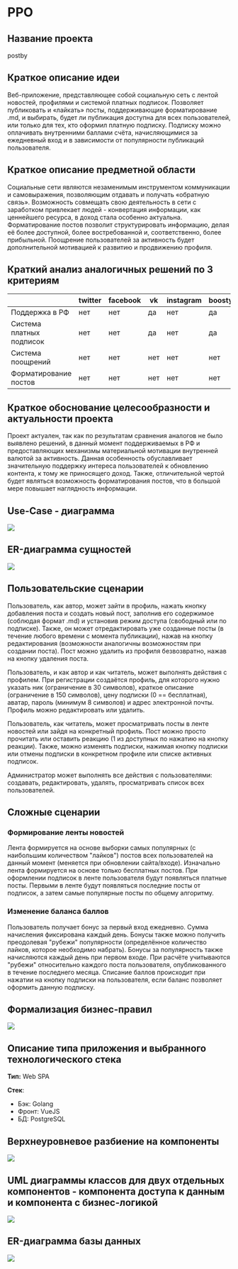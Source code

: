 # PPO

## Название проекта
postby

## Краткое описание идеи
Веб-приложение, представляющее собой социальную сеть с лентой новостей, 
профилями и системой платных подписок. Позволяет публиковать и «лайкать»
посты, поддерживающие форматирование .md, и выбирать, будет ли публикация доступна для всех 
пользователей, или только для тех, кто оформил платную подписку. Подписку
можно оплачивать внутренними баллами счёта, 
начисляющимися за ежедневный вход и в зависимости от популярности
публикаций пользователя.

## Краткое описание предметной области
Социальные сети являются незаменимым инструментом коммуникации и 
самовыражения, позволяющим отдавать и получать «обратную связь».
Возможность совмещать свою деятельность в сети с заработком привлекает 
людей - конвертация информации, как ценнейшего ресурса, в доход стала 
особенно актуальна. Форматирование постов позволит структурировать
информацию, делая её более доступной, более востребованной и, 
соответственно, более прибыльной. Поощрение пользователей за
активность будет дополнительной мотивацией к развитию и продвижению 
профиля.

## Краткий анализ аналогичных решений по 3 критериям

|                          | twitter | facebook | vk  | instagram | boosty | postby |
|--------------------------|---------|----------|-----|-----------|--------|--------|
| Поддержка в РФ           | нет     | нет      | да  | нет       | да     | да     |
| Система платных подписок | нет     | нет      | да  | нет       | да     | да     |
| Система поощрений        | нет     | нет      | нет | нет       | нет    | да     |
| Форматирование постов    | нет     | нет      | нет | нет       | нет    | да     |

## Краткое обоснование целесообразности и актуальности проекта
Проект актуален, так как по результатам сравнения аналогов не было выявлено
решений, в данный момент поддерживаемых в РФ и предоставляющих механизмы
материальной мотивации внутренней валютой за активность. Данная
особенность обуславливает значительную поддержку интереса пользователей
к обновлению контента, к тому же приносящего доход. Также, отличительной
чертой будет являться возможность форматирования постов, что в большой
мере повышает наглядность информации.

## Use-Case - диаграмма
![](resources/use-cases2.png)

## ER-диаграмма сущностей
![](resources/er.png)

## Пользовательские сценарии
Пользователь, как автор, может зайти в профиль, нажать кнопку добавления поста
и создать новый пост, заполнив его содержимое (соблюдая формат .md) и установив
режим доступа (свободный или по подписке). Также, он может отредактировать уже
созданные посты (в течение любого времени с момента публикации), нажав на кнопку
редактирования (возможности аналогичны возможностям при создании поста). Пост 
можно удалить из профиля безвозвратно, нажав на кнопку удаления поста. 

Пользователь, и как автор и как читатель, может выполнять действия с профилем.
При регистрации создаётся профиль, для которого нужно указать ник (ограничение в 30 символов), краткое 
описание (ограничение в 150 символов), цену подписки (0 == бесплатная), аватар,
пароль (минимум 8 символов) и адрес электронной почты. Профиль можно редактировать или удалить.

Пользователь, как читатель, может просматривать посты в ленте новостей или
зайдя на конкретный профиль. Пост можно просто прочитать или оставить реакцию
(1 из доступных по нажатию на кнопку реакции). Также, можно изменять подписки,
нажимая кнопку подписки или отмены подписки в конкретном профиле или списке 
активных подписок.

Администратор может выполнять все действия с пользователями: создавать, 
редактировать, удалять, просматривать список всех пользователей.

## Сложные сценарии
### Формирование ленты новостей
Лента формируется на основе выборки самых популярных (с наибольшим количеством "лайков") постов всех пользователей на данный
момент (меняется при обновлении сайта/входе). Изначально лента формируется на основе только
бесплатных постов. При оформлении подписок в ленте пользователя будут появляться платные
посты. Первыми в ленте будут появляться последние посты от подписок,
а затем самые популярные посты по общему алгоритму.

### Изменение баланса баллов
Пользователь получает бонус за первый вход ежедневно. Сумма начисления фиксирована каждый день.
Бонусы также можно получить преодолевая "рубежи" популярности (определённое количество лайков,
которое необходимо набрать). Бонусы за популярность также начисляются каждый день при первом входе.
При расчёте учитываются "рубежи" относительно каждого поста пользователя, опубликованного в течение последнего месяца. Списание баллов происходит
при нажатии на кнопку подписки на пользователя, если баланс позволяет оформить данную подписку.

## Формализация бизнес-правил
![](resources/bmpn.png)

## Описание типа приложения и выбранного технологического стека
**Тип:** Web SPA

**Стек**: 
- Бэк: Golang
- Фронт: VueJS
- БД: PostgreSQL

## Верхнеуровневое разбиение на компоненты
![](resources/components.png)

## UML диаграммы классов для двух отдельных компонентов - компонента доступа к данным и компонента с бизнес-логикой
![](resources/uml.png)

## ER-диаграмма базы данных
![](resources/erbd.png)

